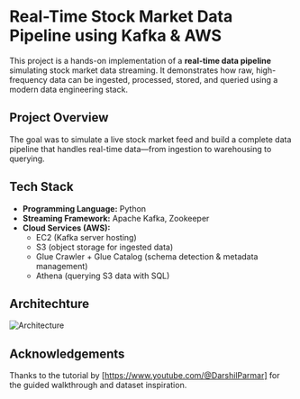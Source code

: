 # Real-Time Stock Market Data Pipeline using Kafka & AWS
This project is a hands-on implementation of a **real-time data pipeline** simulating stock market data streaming. It demonstrates how raw, high-frequency data can be ingested, processed, stored, and queried using a modern data engineering stack.

##  Project Overview
The goal was to simulate a live stock market feed and build a complete data pipeline that handles real-time data—from ingestion to warehousing to querying.

## Tech Stack
- **Programming Language:** Python  
- **Streaming Framework:** Apache Kafka, Zookeeper  
- **Cloud Services (AWS):**
  - EC2 (Kafka server hosting)
  - S3 (object storage for ingested data)
  - Glue Crawler + Glue Catalog (schema detection & metadata management)
  - Athena (querying S3 data with SQL)

## Architechture
![Architecture](https://github.com/user-attachments/assets/d210cfe1-3312-461d-92ba-48cbf70fe2ca)

 
  ##  Acknowledgements
  Thanks to the tutorial by [https://www.youtube.com/@DarshilParmar] for the guided walkthrough and dataset inspiration.
